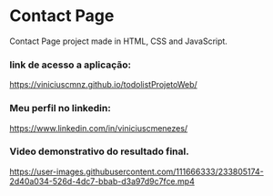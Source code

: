 # Contact Page

Contact Page project made in HTML, CSS and JavaScript.

### link de acesso a aplicação: 
https://viniciuscmnz.github.io/todolistProjetoWeb/



### Meu perfil no linkedin: 
https://www.linkedin.com/in/viniciuscmenezes/


### Video demonstrativo do resultado final.

https://user-images.githubusercontent.com/111666333/233805174-2d40a034-526d-4dc7-bbab-d3a97d9c7fce.mp4

